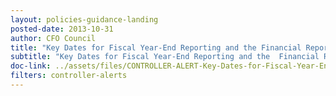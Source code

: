 ```yaml
---
layout: policies-guidance-landing 
posted-date: 2013-10-31
author: CFO Council
title: "Key Dates for Fiscal Year-End Reporting and the	Financial Report of the	United States Government"
subtitle: "Key Dates for Fiscal Year-End Reporting and the	Financial Report"
doc-link: ../assets/files/CONTROLLER-ALERT-Key-Dates-for-Fiscal-Year-End-Reporting-and-the-Financial-Report-of-the-United-States-Government.pdf
filters: controller-alerts
---
```

